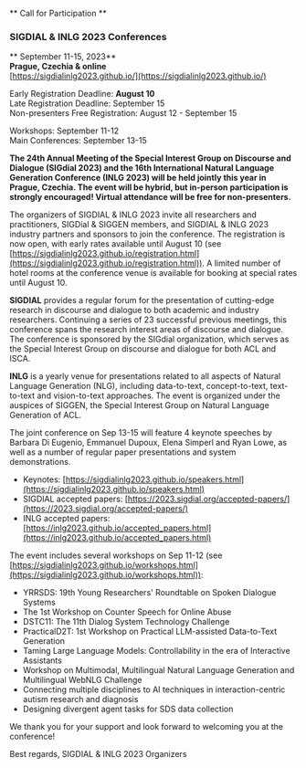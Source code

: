 ** Call for Participation **

### SIGDIAL & INLG 2023 Conferences
** September 11-15, 2023**<br>
**Prague, Czechia & online**<br>
[https://sigdialinlg2023.github.io/](https://sigdialinlg2023.github.io/)

Early Registration Deadline: **August 10**<br>
Late Registration Deadline: September 15<br>
Non-presenters Free Registration: August 12 - September 15

Workshops: September 11-12<br>
Main Conferences: September 13-15

**The 24th Annual Meeting of the Special Interest Group on Discourse and Dialogue (SIGdial 2023) and the 16th International Natural Language Generation Conference (INLG 2023) will be held jointly this year in Prague, Czechia. The event will be hybrid, but in-person participation is strongly encouraged! Virtual attendance will be free for non-presenters.**

The organizers of SIGDIAL & INLG 2023 invite all researchers and practitioners, SIGDial & SIGGEN members, and SIGDIAL & INLG 2023 industry partners and sponsors to join the conference.
The registration is now open, with early rates available until August 10 (see [https://sigdialinlg2023.github.io/registration.html](https://sigdialinlg2023.github.io/registration.html)). A limited number of hotel rooms at the conference venue is available for booking at special rates until August 10.

**SIGDIAL** provides a regular forum for the presentation of cutting-edge research in discourse and dialogue to both academic and industry researchers. Continuing a series of 23 successful previous meetings, this conference spans the research interest areas of discourse and dialogue. The conference is sponsored by the SIGdial organization, which serves as the Special Interest Group on discourse and dialogue for both ACL and ISCA.

**INLG** is a yearly venue for presentations related to all aspects of Natural Language Generation (NLG), including data-to-text, concept-to-text, text-to-text and vision-to-text approaches. The event is organized under the auspices of SIGGEN, the Special Interest Group on Natural Language Generation of ACL.

The joint conference on Sep 13-15 will feature 4 keynote speeches by Barbara Di Eugenio, Emmanuel Dupoux, Elena Simperl and Ryan Lowe, as well as a number of regular paper presentations and system demonstrations.

- Keynotes: [https://sigdialinlg2023.github.io/speakers.html](https://sigdialinlg2023.github.io/speakers.html)
- SIGDIAL accepted papers: [https://2023.sigdial.org/accepted-papers/](https://2023.sigdial.org/accepted-papers/)
- INLG accepted papers: [https://inlg2023.github.io/accepted_papers.html](https://inlg2023.github.io/accepted_papers.html)

The event includes several workshops on Sep 11-12 (see [https://sigdialinlg2023.github.io/workshops.html](https://sigdialinlg2023.github.io/workshops.html)):

- YRRSDS: 19th Young Researchers' Roundtable on Spoken Dialogue Systems
- The 1st Workshop on Counter Speech for Online Abuse
- DSTC11: The 11th Dialog System Technology Challenge
- PracticalD2T: 1st Workshop on Practical LLM-assisted Data-to-Text Generation
- Taming Large Language Models: Controllability in the era of Interactive Assistants
- Workshop on Multimodal, Multilingual Natural Language Generation and Multilingual WebNLG Challenge
- Connecting multiple disciplines to AI techniques in interaction-centric autism research and diagnosis
- Designing divergent agent tasks for SDS data collection

We thank you for your support and look forward to welcoming you at the conference!

Best regards,
SIGDIAL & INLG 2023 Organizers

